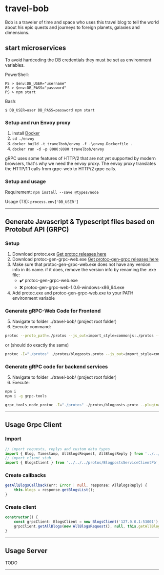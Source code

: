 # travel-bob

Bob is a traveler of time and space who uses this travel blog to tell the world about his epic quests and journeys to foreign planets, galaxies and dimensions.

## start microservices
To avoid hardcoding the DB credentials they must be set as environment variables.

PowerShell:
```
PS > $env:DB_USER="username"
PS > $env:DB_PASS="password"
PS > npm start
```

Bash:
```
$ DB_USER=user DB_PASS=password npm start
```

### Setup and run Envoy proxy

1. install [Docker](https://www.docker.com/products/docker-desktop)
2. `cd ./envoy`
3. `docker build -t travelbob/envoy -f .\envoy.Dockerfile .`
4. `docker run -d -p 8080:8080 travelbob/envoy`

gRPC uses some features of HTTP/2 that are not yet supported by modern browsers, that's why we need the envoy proxy.
The envoy proxy translates the HTTP/1.1 calls from grpc-web to HTTP/2 grpc calls.

### Setup and usage

Requirement: `npm install --save @types/node`

Usage (TS): `process.env['DB_USER']`

-----------------------------
## Generate Javascript & Typescript files based on Protobuf API (GRPC)
### Setup
1. Download protoc.exe [Get protoc releases here](https://github.com/protocolbuffers/protobuf/releases)
2. Download protoc-gen-grpc-web.exe [Get protoc-gen-grpc releases here](https://github.com/grpc/grpc-web/releases)
3. Make sure that protoc-gen-grpc-web.exe does not have any version info in its name. if it does, remove the version info by renaming the .exe file:
    - :heavy_check_mark: protoc-gen-grpc-web.exe
    - :x: protoc-gen-grpc-web-1.0.6-windows-x86_64.exe
4. Add protoc.exe and protoc-gen-grpc-web.exe to your PATH environment variable

### Generate gRPC-Web Code for Frontend
5. Navigate to folder ../travel-bob/ (project root folder)
6. Execute command: 

```bash 
protoc --proto_path=./protos --js_out=import_style=commonjs:./protos --grpc-web_out=import_style=typescript,mode=grpcwebtext:./protos "./protos/blogposts.proto"
```
or (should do exactly the same)
```bash
protoc -I="./protos" ./protos/blogposts.proto --js_out=import_style=commonjs:./api/grpc-web-ts --grpc-web_out=import_style=typescript,mode=grpcwebtext:./api/grpc-web-ts
```

### Generate gRPC code for backend services
5. Navigate to folder ../travel-bob/ (project root folder)
6. Execute: 

```bash
npm i
npm i -g grpc-tools

grpc_tools_node_protoc -I="./protos" ./protos/blogposts.proto --plugin=protoc-gen-ts=$($(Get-Location).ToString())/node_modules/.bin/protoc-gen-ts.cmd --grpc_out=./api/grpc-ts --js_out=import_style=commonjs:./api/grpc-ts --ts_out=./api/grpc-ts
```

-----------------------------

## Usage Grpc Client
### Import
```ts
// import requests, replys and custom data types
import { Blog, Timestamp, AllBlogsRequest, AllBlogsReply } from '../../../protos/blogposts_pb';
// import client stub
import { BlogsClient } from '../../../protos/BlogpostsServiceClientPb';
```

### Create callbacks
```ts
getAllBlogsCallback(err: Error | null, response: AllBlogsReply) {
    this.blogs = response.getBlogsList();
}
```

### Create client
```ts
constructor() {
    const grpcClient: BlogsClient = new BlogsClient('127.0.0.1:53001');
    grpcClient.getAllBlogs(new AllBlogsRequest(), null, this.getAllBlogsCallback);
}
```

-----------------------------

## Usage Server
TODO




-----------------------------